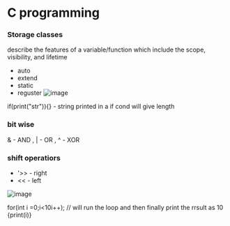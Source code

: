  # C programming
 
 ### Storage classes 
 describe the features of a variable/function which include the scope, visibility, and lifetime
 - auto 
 - extend
 - static 
 - reguster 
 ![image](https://github.com/thanmaisai/REVA-university-CSE---programs/assets/91474486/be648e07-342f-43e3-8cb2-cf14bcd1fa4d)


if(print("str")){} - string printed in a if cond will give length 

### bit wise
& - AND , | - OR , ^ - XOR

### shift operatiors
- '>> - right
- << - left 

![image](https://github.com/thanmaisai/REVA-university-CSE---programs/assets/91474486/e4d58d6e-10fd-4838-ab3d-b768cf10d870)


for(int i =0;i<10i++); // will run the loop and then finally print the rrsult as 10
{print(i)}

